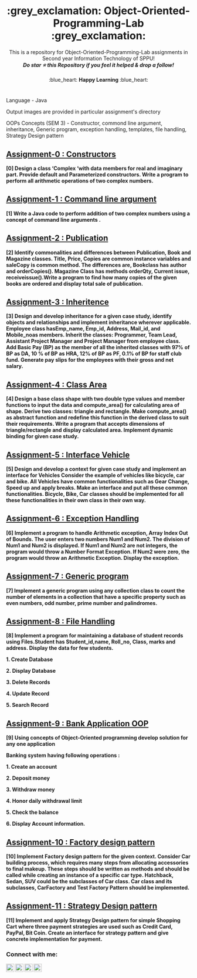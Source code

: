 <h1 align="middle"> :grey_exclamation: Object-Oriented-Programming-Lab :grey_exclamation: </h1>
<p align ="middle"> This is a repository for Object-Oriented-Programming-Lab assignments in Second year Information Technology of SPPU! <br>
<b><i>Do star ⭐ this Repository if you feel it helped & drop a follow!</b></i><br><br>
:blue_heart: <b> Happy Learning </b> :blue_heart:
<br></p>
  
#
Language - Java

Output images are provided in particular assignment's directory

OOPs Concepts (SEM 3) - Constructor, commond line argument, inheritance, Generic program, exception handling, templates, file handling, Strategy Design pattern

## [Assignment-0 : Constructors](https://github.com/Joschy1976/Object-Oriented-Programming-Lab/tree/main/0%20Constructor)

**[0] Design a class ‘Complex ‘with data members for real and imaginary part. Provide default and Parameterized constructors. Write a program to perform all arithmetic operations of two complex numbers.**

## [Assignment-1 : Command line argument](https://github.com/Joschy1976/Object-Oriented-Programming-Lab/tree/main/1%20Command%20line%20argument)

**[1] Write a Java code to perform addition of two complex numbers using a concept of command line arguments .**

## [Assignment-2 : Publication](https://github.com/Joschy1976/Object-Oriented-Programming-Lab/tree/main/2%20Publication)

**[2] Identify commonalities and differences between Publication, Book and Magazine classes. Title, Price, Copies are common instance variables and saleCopy is common method. The differences are, Bookclass has author and orderCopies(). Magazine Class has methods orderQty, Current issue, receiveissue().Write a program to find how many copies of the given books are ordered and display total sale of publication.**

## [Assignment-3 : Inheritence](https://github.com/Joschy1976/Object-Oriented-Programming-Lab/tree/main/3%20Inheritence)

**[3] Design and develop inheritance for a given case study, identify objects and relationships and implement inheritance wherever applicable. Employee class hasEmp_name, Emp_id, Address, Mail_id, and Mobile_noas members. Inherit the classes: Programmer, Team Lead, Assistant Project Manager and Project Manager from employee class. Add Basic Pay (BP) as the member of all the inherited classes with 97% of BP as DA, 10 % of BP as HRA, 12% of BP as PF, 0.1% of BP for staff club fund. Generate pay slips for the employees with their gross and net salary.**

## [Assignment-4 : Class Area](https://github.com/Joschy1976/Object-Oriented-Programming-Lab/tree/main/4%20Class%20Area)

**[4] Design a base class shape with two double type values and member functions to input the data and compute_area() for calculating area of shape. Derive two classes: triangle and rectangle. Make compute_area() as abstract function and redefine this function in the derived class to suit their requirements. Write a program that accepts dimensions of triangle/rectangle and display calculated area. Implement dynamic binding for given case study.**

## [Assignment-5 : Interface Vehicle](https://github.com/Joschy1976/Object-Oriented-Programming-Lab/tree/main/5%20Interface%20Vehicle)

**[5] Design and develop a context for given case study and implement an interface for Vehicles Consider the example of vehicles like bicycle, car and bike. All Vehicles have common functionalities such as Gear Change, Speed up and apply breaks. Make an interface and put all these common functionalities. Bicycle, Bike, Car classes should be implemented for all these functionalities in their own class in their own way.**

## [Assignment-6 : Exception Handling](https://github.com/Joschy1976/Object-Oriented-Programming-Lab/tree/main/6%20Exception%20Handling)

**[6] Implement a program to handle Arithmetic exception, Array Index Out of Bounds. The user enters two numbers Num1 and Num2. The division of Num1 and Num2 is displayed. If Num1 and Num2 are not integers, the program would throw a Number Format Exception. If Num2 were zero, the program would throw an Arithmetic Exception. Display the exception.**

## [Assignment-7 : Generic program](https://github.com/Joschy1976/Object-Oriented-Programming-Lab/tree/main/7%20Generic%20program)

**[7] Implement a generic program using any collection class to count the number of elements in a collection that have a specific property such as even numbers, odd number, prime number and palindromes.**

## [Assignment-8 : File Handling](https://github.com/Joschy1976/Object-Oriented-Programming-Lab/tree/main/8%20File%20Handling)

**[8] Implement a program for maintaining a database of student records using Files.Student has Student_id,name, Roll_no, Class, marks and address. Display the data for few students.**

**1. Create Database**

**2. Display Database**

**3. Delete Records**

**4. Update Record**

**5. Search Record**

## [Assignment-9 : Bank Application OOP](https://github.com/Joschy1976/Object-Oriented-Programming-Lab/tree/main/9%20Bank%20Application)

**[9] Using concepts of Object-Oriented programming develop solution for any one application**

**Banking system having following operations :**

**1. Create an account**

**2. Deposit money**

**3. Withdraw money**

**4. Honor daily withdrawal limit**

**5. Check the balance**

**6. Display Account information.**

## [Assignment-10 : Factory design pattern](https://github.com/Joschy1976/Object-Oriented-Programming-Lab/tree/main/10%20Factory%20design%20pattern)

**[10] Implement Factory design pattern for the given context. Consider Car building process, which requires many steps from allocating accessories to final makeup. These steps should be written as methods and should be called while creating an instance of a specific car type. Hatchback, Sedan, SUV could be the subclasses of Car class. Car class and its subclasses, CarFactory and Test Factory Pattern should be implemented.**

## [Assignment-11 : Strategy Design pattern](https://github.com/Joschy1976/Object-Oriented-Programming-Lab/tree/main/11%20Strategy%20Design%20pattern)

**[11] Implement and apply Strategy Design pattern for simple Shopping Cart where three payment strategies are used such as Credit Card, PayPal, Bit Coin. Create an interface for strategy pattern and give concrete implementation for payment.**

### Connect with me:

[<img align="left" alt="codeSTACKr.com" width="22px" src="https://img.icons8.com/?size=512&id=n9d0Hm43JCPK&format=png" />][website]
[<img align="left" alt="codeSTACKr | Twitter" width="22px" src="https://img.icons8.com/fluency/48/twitter.png" />][twitter]
[<img align="left" alt="codeSTACKr | LinkedIn" width="22px" src="https://raw.githubusercontent.com/rahuldkjain/github-profile-readme-generator/master/src/images/icons/Social/linked-in-alt.svg" />][linkedin]
[<img align="left" alt="codeSTACKr | Instagram" width="22px" src="https://raw.githubusercontent.com/rahuldkjain/github-profile-readme-generator/master/src/images/icons/Social/instagram.svg" />][instagram]

<br />

[website]: https://shinchancode.github.io/3d-react-portfolio/
[twitter]: https://twitter.com/CodeShinchan
[instagram]: https://www.instagram.com/aarti.rathiii
[linkedin]: https://www.linkedin.com/in/aarti-rathi-a6031814b/

